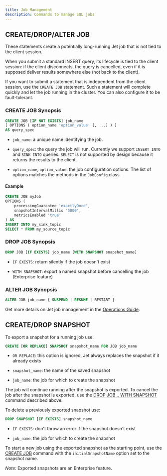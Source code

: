 ```yaml
---
title: Job Management
description: Commands to manage SQL jobs
---
```


## CREATE/DROP/ALTER JOB

These statements create a potentially long-running Jet job that is not
tied to the client session.

When you submit a standard INSERT query, its lifecycle is tied to the
client session: if the client disconnects, the query is cancelled, even
if it is supposed deliver results somewhere else (not back to the
client).

If you want to submit a statement that is independent from the client
session, use the `CREATE JOB` statement. Such a statement will complete
quickly and let the job running in the cluster. You can also configure
it to be fault-tolerant.

### CREATE JOB Synopsis

```sql
CREATE JOB [IF NOT EXISTS] job_name
[ OPTIONS ( option_name 'option_value' [, ...] ) ]
AS query_spec
```

- `job_name`: a unique name identifying the job.

- `query_spec`: the query the job will run. Currently we support `INSERT
  INTO` and `SINK INTO` queries. `SELECT` is not supported by design
  because it returns the results to the client.

- `option_name`, `option_value`: the job configuration options. The list
  of options matches the methods in the `JobConfig` class.

#### Example

```sql
CREATE JOB myJob
OPTIONS (
    processingGuarantee 'exactlyOnce',
    snapshotIntervalMillis '5000',
    metricsEnabled 'true'
) AS
INSERT INTO my_sink_topic
SELECT * FROM my_source_topic
```

### DROP JOB Synopsis

```sql
DROP JOB [IF EXISTS] job_name [WITH SNAPSHOT snapshot_name]
```

- `IF EXISTS`: return silently if the job doesn't exist

- `WITH SNAPSHOT`: export a named snapshot before cancelling the job
  (Enterprise feature)

### ALTER JOB Synopsis

```sql
ALTER JOB job_name { SUSPEND | RESUME | RESTART }
```

Get more details on Jet job management in the [Operations
Guide](/docs/operations/job-management).

## CREATE/DROP SNAPSHOT

To export a snapshot for a running job use:

```sql
CREATE [OR REPLACE] SNAPSHOT snapshot_name FOR JOB job_name
```

- `OR REPLACE`: this option is ignored, Jet always replaces the snapshot
  if it already exists

- `snapshot_name`: the name of the saved snapshot

- `job_name`: the job for which to create the snapshot

The job will continue running after the snapshot is exported. To cancel
the job after the snapshot is exported, use the [DROP JOB .. WITH
SNAPSHOT](#drop-job-synopsis) command described above.

To delete a previously exported snapshot use:

```sql
DROP SNAPSHOT [IF EXISTS] snapshot_name
```

- `IF EXISTS`: don't throw an error if the snapshot doesn't exist

- `job_name`: the job for which to create the snapshot

To start a new job using the exported snapshot as the starting point,
use the [CREATE JOB](#create-job-synopsis) command with the
`initialSnapshotName` option set to the snapshot name.

*Note:* Exported snapshots are an Enterprise feature.
